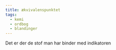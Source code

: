 ```yaml
---
title: ækvivalenspunktet
tags:
  - kemi
  - ordbog
  - blandinger
---
```


Det er der de stof man har binder med indikatoren 
